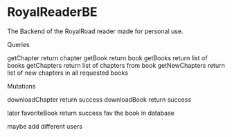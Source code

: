 # RoyalReaderBE
 The Backend of the RoyalRoad reader made for personal use.

Queries

getChapter          return  chapter
getBook             return  book
getBooks            return  list of books
getChapters         return  list of chapters from book
getNewChapters      return  list of new chapters in all requested books


Mutations

downloadChapter     return  success
downloadBook        return  success






later
favoriteBook        return  success     fav the book in database

maybe add different users